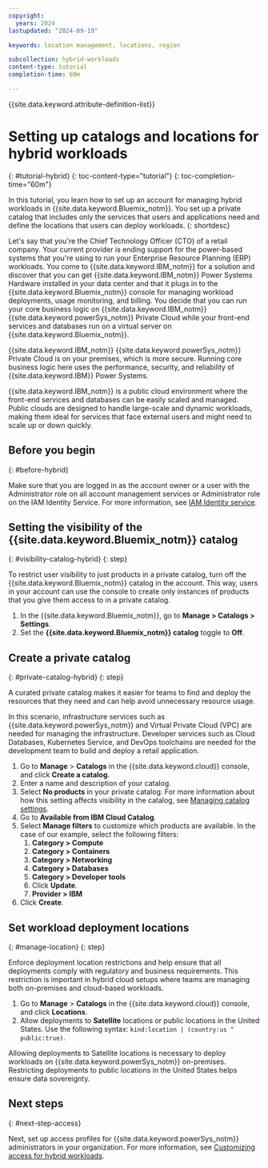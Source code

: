 ```yaml
---
copyright:
  years: 2024
lastupdated: "2024-09-19"

keywords: location management, locations, region

subcollection: hybrid-workloads
content-type: tutorial
completion-time: 60m

---
```


{{site.data.keyword.attribute-definition-list}}

# Setting up catalogs and locations for hybrid workloads
{: #tutorial-hybrid}
{: toc-content-type="tutorial"}
{: toc-completion-time="60m"}

In this tutorial, you learn how to set up an account for managing hybrid workloads in {{site.data.keyword.Bluemix_notm}}. You set up a private catalog that includes only the services that users and applications need and define the locations that users can deploy workloads.
{: shortdesc}

Let's say that you're the Chief Technology Officer (CTO) of a retail company. Your current provider is ending support for the power-based systems that you're using to run your Enterprise Resource Planning (ERP) workloads. You come to {{site.data.keyword.IBM_notm}} for a solution and discover that you can get {{site.data.keyword.IBM_notm}} Power Systems Hardware installed in your data center and that it plugs in to the {{site.data.keyword.Bluemix_notm}} console for managing workload deployments, usage monitoring, and billing. You decide that you can run your core business logic on {{site.data.keyword.IBM_notm}} {{site.data.keyword.powerSys_notm}} Private Cloud while your front-end services and databases run on a virtual server on {{site.data.keyword.Bluemix_notm}}.

{{site.data.keyword.IBM_notm}} {{site.data.keyword.powerSys_notm}} Private Cloud is on your premises, which is more secure. Running core business logic here uses the performance, security, and reliability of {{site.data.keyword.IBM}} Power Systems.

{{site.data.keyword.IBM_notm}} is a public cloud environment where the front-end services and databases can be easily scaled and managed. Public clouds are designed to handle large-scale and dynamic workloads, making them ideal for services that face external users and might need to scale up or down quickly.

## Before you begin
{: #before-hybrid}

Make sure that you are logged in as the account owner or a user with the Administrator role on all account management services or Administrator role on the IAM Identity Service. For more information, see [IAM Identity service](/docs/account?topic=account-account-services#identity-service-account-management).

## Setting the visibility of the {{site.data.keyword.Bluemix_notm}} catalog
{: #visibility-catalog-hybrid}
{: step}

To restrict user visibility to just products in a private catalog, turn off the {{site.data.keyword.Bluemix_notm}} catalog in the account. This way, users in your account can use the console to create only instances of products that you give them access to in a private catalog.

1. In the {{site.data.keyword.Bluemix_notm}}, go to **Manage > Catalogs > Settings**.
1. Set the **{{site.data.keyword.Bluemix_notm}} catalog** toggle to **Off**.

## Create a private catalog
{: #private-catalog-hybrid}
{: step}

A curated private catalog makes it easier for teams to find and deploy the resources that they need and can help avoid unnecessary resource usage.

In this scenario, infrastructure services such as {{site.data.keyword.powerSys_notm}} and Virtual Private Cloud (VPC) are needed for managing the infrastructure. Developer services such as Cloud Databases, Kubernetes Service, and DevOps toolchains are needed for the development team to build and deploy a retail application.

1. Go to **Manage** > **Catalogs** in the {{site.data.keyword.cloud}} console, and click **Create a catalog**.
1. Enter a name and description of your catalog.
1. Select **No products**  in your private catalog. For more information about how this setting affects visibility in the catalog, see [Managing catalog settings](/docs/account?topic=account-filter-account&interface=ui).
1. Go to **Available from IBM Cloud Catalog**.
1. Select **Manage filters** to customize which products are available. In the case of our example, select the following filters:
   1. **Category > Compute**
   1. **Category > Containers**
   1. **Category > Networking**
   1. **Category > Databases**
   1. **Category > Developer tools**
   1. Click **Update**.
   1. **Provider > IBM**
1. Click **Create**.

## Set workload deployment locations
{: #manage-location}
{: step}

Enforce deployment location restrictions and help ensure that all deployments comply with regulatory and business requirements. This restriction is important in hybrid cloud setups where teams are managing both on-premises and cloud-based workloads.

1. Go to **Manage** > **Catalogs** in the {{site.data.keyword.cloud}} console, and click **Locations**.
1. Allow deployments to **Satellite** locations or public locations in the United States. Use the following syntax: `kind:location | (country:us ^ public:true)`.

Allowing deployments to Satellite locations is necessary to deploy workloads on {{site.data.keyword.powerSys_notm}} on-premises. Restricting deployments to public locations in the United States helps ensure data sovereignty.

## Next steps
{: #next-step-access}

Next, set up access profiles for {{site.data.keyword.powerSys_notm}} administrators in your organization. For more information, see [Customizing access for hybrid workloads](/docs/hybrid-workloads?topic=hybrid-workloads-access-tutorial-hybrid).
